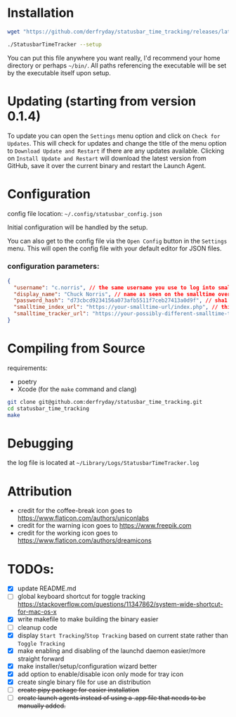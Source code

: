 # Installation
```bash
wget "https://github.com/derfryday/statusbar_time_tracking/releases/latest/download/StatusbarTimeTracker"

./StatusbarTimeTracker --setup
```
You can put this file anywhere you want really, I'd recommend your home directory or perhaps `~/bin/`. All paths referencing the executable will be set by the executable itself upon setup.

# Updating (starting from version 0.1.4)
To update you can open the `Settings` menu option and click on `Check for Updates`. This will check for updates and change the title of the menu option to `Download Update and Restart` if there are any updates available.
Clicking on `Install Update and Restart` will download the latest version from GitHub, save it over the current binary and restart the Launch Agent.


# Configuration
config file location: `~/.config/statusbar_config.json`

Initial configuration will be handled by the setup.

You can also get to the config file via the `Open Config` button in the `Settings` menu. This will open the config file with your default editor for JSON files.

### configuration parameters:

```json
{
  "username": "c.norris", // the same username you use to log into smalltime
  "display_name": "Chuck Norris", // name as seen on the smalltime overview page
  "password_hash": "d73cbcd9234156a073afb5511f7ceb27413a0d9f", // sha1 checksum of your password
  "smalltime_index_url": "https://your-smalltime-url/index.php", // this is the URL at which you can find the index.php
  "smalltime_tracker_url": "https://your-possibly-different-smalltime-tracker-url/track_time.php" // this is the URL at which you can find the track_time.php which may be under a different URL in case you have everything apart from the tracking locked behind a VPN
}
```

# Compiling from Source
requirements:
- poetry
- Xcode (for the `make` command and clang)

```bash
git clone git@github.com:derfryday/statusbar_time_tracking.git
cd statusbar_time_tracking
make
```

# Debugging
the log file is located at `~/Library/Logs/StatusbarTimeTracker.log`

# Attribution
- credit for the coffee-break icon goes to https://www.flaticon.com/authors/uniconlabs
- credit for the warning icon goes to https://www.freepik.com
- credit for the working icon goes to https://www.flaticon.com/authors/dreamicons

# TODOs:
- [X] update README.md
- [ ] global keyboard shortcut for toggle tracking https://stackoverflow.com/questions/11347862/system-wide-shortcut-for-mac-os-x
- [X] write makefile to make building the binary easier
- [ ] cleanup code
- [X] display `Start Tracking`/`Stop Tracking` based on current state rather than `Toggle Tracking`
- [X] make enabling and disabling of the launchd daemon easier/more straight forward
- [X] make installer/setup/configuration wizard better
- [X] add option to enable/disable icon only mode for tray icon
- [X] create single binary file for use an distribution
- [ ] ~~create pipy package for easier installation~~
- [ ] ~~create launch agents instead of using a .app file that needs to be manually added.~~
